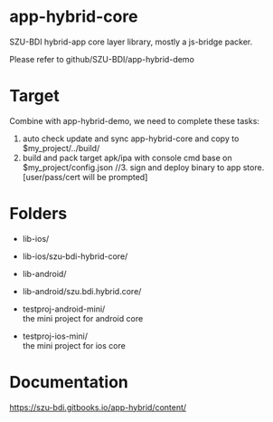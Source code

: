 # app-hybrid-core

SZU-BDI hybrid-app core layer library, mostly a js-bridge packer.

Please refer to github/SZU-BDI/app-hybrid-demo

# Target

Combine with app-hybrid-demo, we need to complete these tasks:

1. auto check update and sync app-hybrid-core and copy to $my_project/../build/
2. build and pack target apk/ipa with console cmd base on $my_project/config.json
//3. sign and deploy binary to app store. [user/pass/cert will be prompted]

# Folders

* lib-ios/
* lib-ios/szu-bdi-hybrid-core/
* lib-android/
* lib-android/szu.bdi.hybrid.core/

* testproj-android-mini/<br/>
 the mini project for android core
* testproj-ios-mini/<br/>
 the mini project for ios core

# Documentation

https://szu-bdi.gitbooks.io/app-hybrid/content/
